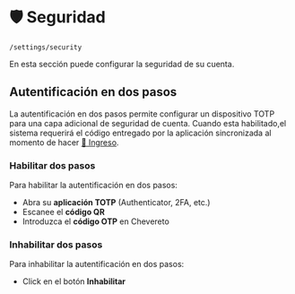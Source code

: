 # 🛡 Seguridad

`/settings/security`

En esta sección puede configurar la seguridad de su cuenta.

## Autentificación en dos pasos

La autentificación en dos pasos permite configurar un dispositivo TOTP para una capa adicional de seguridad de cuenta. Cuando esta habilitado,el sistema requerirá el código entregado por la aplicación sincronizada al momento de hacer [🔐 Ingreso](../account/login.md).

### Habilitar dos pasos

Para habilitar la autentificación en dos pasos:

* Abra su **aplicación TOTP** (Authenticator, 2FA, etc.)
* Escanee el **código QR**
* Introduzca el **código OTP** en Chevereto

### Inhabilitar dos pasos

Para inhabilitar la autentificación en dos pasos:

* Click en el botón **Inhabilitar**
